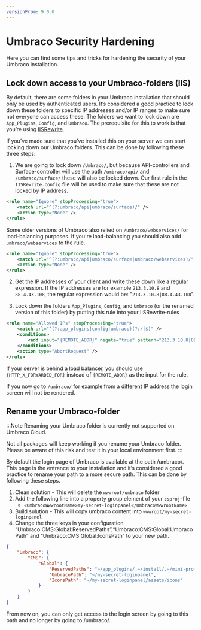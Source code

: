 ```yaml
---
versionFrom: 9.0.0
---
```


# Umbraco Security Hardening

Here you can find some tips and tricks for hardening the security of your Umbraco installation.

## Lock down access to your Umbraco-folders (IIS)

By default, there are some folders in your Umbraco installation that should only be used by authenticated users. It’s considered a good practice to lock down these folders to specific IP addresses and/or IP ranges to make sure not everyone can access these.
The folders we want to lock down are `App_Plugins`, `Config`, and `Umbraco`.
The prerequisite for this to work is that you’re using [IISRewrite](../../Routing/IISRewriteRules/index.md).

If you’ve made sure that you’ve installed this on your server we can start locking down our Umbraco folders. This can be done by following these three steps:

1. We are going to lock down `/Umbraco/`, but because API-controllers and Surface-controller will use the path `/umbraco/api/` and `/umbraco/surface/` these will also be locked down. Our first rule in the `IISRewrite.config` file will be used to make sure that these are not locked by IP address.

```xml
<rule name="Ignore" stopProcessing="true">
    <match url="^(?:umbraco/api|umbraco/surface)/" />
    <action type="None" />
</rule>
```

Some older versions of Umbraco also relied on `/umbraco/webservices/`  for load-balancing purposes. If you're load-balancing you should also add `umbraco/webservices`  to the rule.

```xml
<rule name="Ignore" stopProcessing="true">
    <match url="^(?:umbraco/api|umbraco/surface|umbraco/webservices)/" />
    <action type="None" />
</rule>
```

2. Get the IP addresses of your client and write these down like a regular expression. If the IP addresses are for example `213.3.10.8` and `88.4.43.108`, the regular expression would be: "`213.3.10.8|88.4.43.108`".

3. Lock down the folders `App_Plugins`, `Config`, and `Umbraco` (or the renamed version of this folder) by putting this rule into your IISRewrite-rules

```xml
<rule name="Allowed IPs" stopProcessing="true">
    <match url="^(?:app_plugins|config|umbraco)(?:/|$)" />
    <conditions>
        <add input="{REMOTE_ADDR}" negate="true" pattern="213.3.10.8|88.4.43.108" />
    </conditions>
    <action type="AbortRequest" />
</rule>
```

If your server is behind a load balancer, you should use `{HTTP_X_FORWARDED_FOR}` instead of `{REMOTE_ADDR}` as the input for the rule.

If you now go to `/umbraco/` for example from a different IP address the login screen will not be rendered.

## Rename your Umbraco-folder

:::Note
Renaming your Umbraco folder is currently not supported on Umbraco Cloud.

Not all packages will keep working if you rename your Umbraco folder. Please be aware of this risk and test it in your local environment first.
:::

By default the login page of Umbraco is available at the path /umbraco/. This page is the entrance to your installation and it’s considered a good practice to rename your path to a more secure path.
This can be done by following these steps.

1. Clean solution - This will delete the `wwwroot/umbraco` folder
2. Add the following line into a property group element of your `csproj`-file
   - `<UmbracoWwwrootName>my-secret-loginpanel</UmbracoWwwrootName>`
3. Build sulution - This will copy umbraco content into `wwwroot/my-secret-loginpanel`
4. Change the three keys in your configuration “Umbraco:CMS:Global:ReservedPaths”,“Umbraco:CMS:Global:UmbracoPath” and “Umbraco:CMS:Global:IconsPath” to your new path.

```json
{
    "Umbraco": {
        "CMS": {
            "Global": {
                "ReservedPaths": "~/app_plugins/,~/install/,~/mini-profiler-resources/,~/my-secret-loginpanel/,",
                "UmbracoPath": "~/my-secret-loginpanel",
                "IconsPath": "~/my-secret-loginpanel/assets/icons"
            }
        }
    }
}
```

From now on, you can only get access to the login screen by going to this path and no longer by going to /umbraco/.
